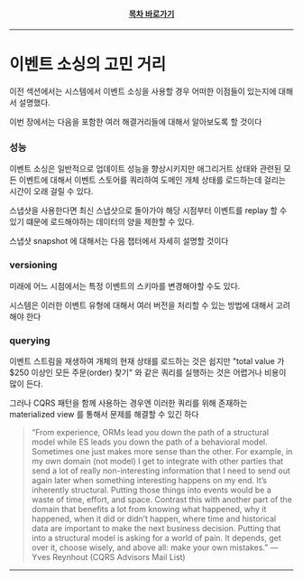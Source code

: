 <div align="center">

#### [목차 바로가기](https://github.com/dhslrl321/cqrs-journey-guide-korean/blob/master/Table%20of%20Contents.md)

</div>

---

# 이벤트 소싱의 고민 거리

이전 섹션에서는 시스템에서 이벤트 소싱을 사용할 경우 어떠한 이점들이 있는지에 대해서 설명했다.

이번 장에서는 다음을 포함한 여러 해결거리들에 대해서 알아보도록 할 것이다

### 성능

이벤트 소싱은 일반적으로 업데이트 성능을 향상시키지만 애그리거트 상태와 관련된 모든 이벤트에 대해서 이벤트 스토어를 쿼리하여 도메인 개체 상태를 로드하는데 걸리는 시간이 오래 걸릴 수 있다.

스냅샷을 사용한다면 최신 스냅샷으로 돌아가야 해당 시점부터 이벤트를 replay 할 수 있기 떄문에 로드해야하는 데이터의 양을 제한할 수 있다.

스냅샷 snapshot 에 대해서는 다음 챕터에서 자세히 설명할 것이다

### versioning

미래에 어느 시점에서는 특정 이벤트의 스키마를 변경해야할 수도 있다.

시스템은 이러한 이벤트 유형에 대해서 여러 버전을 처리할 수 있는 방법에 대해서 고려해야 한다

### querying

이벤트 스트림을 재생하여 개체의 현재 상태를 로드하는 것은 쉽지만 "total value 가 $250 이상인 모든 주문(order) 찾기" 와 같은 쿼리를 실행하는 것은 어렵거나 비용이 많이 든다.

그러나 CQRS 패턴을 함께 사용하는 경우엔 이러한 쿼리를 위해 존재하는 materialized view 를 통해서 문제를 해결할 수 있긴 하다

> “From experience, ORMs lead you down the path of a structural model while ES leads you down the path of a behavioral model. Sometimes one just makes more sense than the other. For example, in my own domain (not model) I get to integrate with other parties that send a lot of really non-interesting information that I need to send out again later when something interesting happens on my end. It’s inherently structural. Putting those things into events would be a waste of time, effort, and space. Contrast this with another part of the domain that benefits a lot from knowing what happened, why it happened, when it did or didn’t happen, where time and historical data are important to make the next business decision. Putting that into a structural model is asking for a world of pain. It depends, get over it, choose wisely, and above all: make your own mistakes.” —Yves Reynhout (CQRS Advisors Mail List)

---
